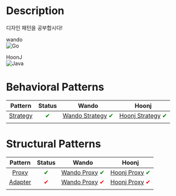 # Description
디자인 패턴을 공부합시다!

wando <br>
![Go](https://shields.io/badge/go-black?logo=go&style=for-the-badge%22)

HoonJ <br>
![Java](https://shields.io/badge/Java-007396?style=for-the-badge%22)  

# Behavioral Patterns
|Pattern|Status|Wando|Hoonj|
|:-------:|:------:|:-----------:|:-----------:|
|[Strategy](https://github.com/EverySDAD/design-pattern/tree/main/behavioral/strategy)|<span style="color:green">✔</span>|[Wando Strategy](https://github.com/EverySDAD/design-pattern/tree/main/behavioral/strategy/wando) <span style="color:green">✔</span>|[Hoonj Strategy](https://github.com/EverySDAD/design-pattern/tree/main/behavioral/strategy/hoonj) <span style="color:green">✔</span>|
|||||

# Structural Patterns
|Pattern|Status|Wando|Hoonj|
|:-------:|:------:|:-----------:|:-----------:|
| [Proxy](https://github.com/EverySDAD/design-pattern/tree/main/structural/proxy) | <span style="color:green">✔</span> |[Wando Proxy](https://github.com/EverySDAD/design-pattern/tree/main/structural/proxy/wando) <span style="color:green">✔</span>|[Hoonj Proxy](https://github.com/EverySDAD/design-pattern/tree/main/structural/proxy/hoonj) <span style="color:green">✔</span> |
| [Adapter](https://github.com/EverySDAD/design-pattern/tree/main/structural/adapter) | <span style="color:red">✔</span> |[Wando Proxy](https://github.com/EverySDAD/design-pattern/tree/main/structural/adapter/wando) <span style="color:red">✔</span>|[Hoonj Proxy](https://github.com/EverySDAD/design-pattern/tree/main/structural/adapter/hoonj) <span style="color:red">✔</span> |
|||||
